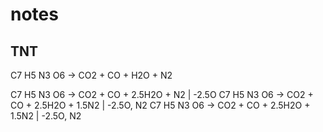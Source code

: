 # notes

## TNT 

C7 H5 N3 O6 -> CO2 + CO + H2O + N2

C7 H5 N3 O6 -> CO2 + CO + 2.5H2O + N2 | -2.5O
C7 H5 N3 O6 -> CO2 + CO + 2.5H2O + 1.5N2 | -2.5O, N2
C7 H5 N3 O6 -> CO2 + CO + 2.5H2O + 1.5N2 | -2.5O, N2